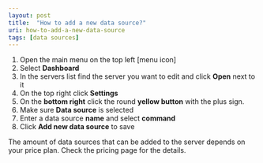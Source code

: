 ```yaml
---
layout: post
title:  "How to add a new data source?"
uri: how-to-add-a-new-data-source
tags: [data sources]
---
```


<ol>
    <li>Open the main menu on the top left [menu icon]</li>
    <li>Select <strong>Dashboard</strong></li>
    <li>In the servers list find the server you want to edit and click <strong>Open</strong> next to it</li>
    <li>On the top right click <strong>Settings</strong></li>
    <li>On the <strong>bottom right</strong> click the round <strong>yellow button</strong> with the plus sign.</li>
    <li>Make sure <strong>Data source</strong> is selected</li>
    <li>Enter a data source <strong>name</strong> and select <strong>command</strong></li>
    <li>Click <strong>Add new data source</strong> to save</li>
</ol>

<!--more-->

<p>
    The amount of data sources that can be added to the server depends on your price plan. Check the pricing page for
    the details.
</p>

<!-- todo video -->
<!-- todo [link how to add new command] -->
